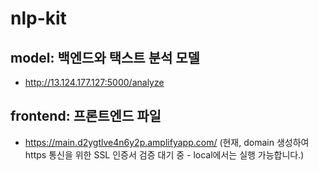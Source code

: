 # nlp-kit

## model: 백엔드와 택스트 분석 모델
- http://13.124.177.127:5000/analyze

## frontend: 프론트엔드 파일
- https://main.d2ygtlve4n6y2p.amplifyapp.com/
  (현재, domain 생성하여 https 통신을 위한 SSL 인증서 검증 대기 중 - local에서는 실행 가능합니다.)

